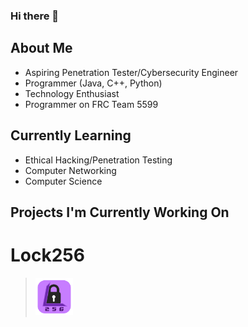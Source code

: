 ### Hi there 👋

## About Me
- Aspiring Penetration Tester/Cybersecurity Engineer
- Programmer (Java, C++, Python)
- Technology Enthusiast
- Programmer on FRC Team 5599

## Currently Learning
- Ethical Hacking/Penetration Testing
- Computer Networking
- Computer Science

## Projects I'm Currently Working On
# Lock256
> <img src="https://github.com/OmnipotentBlade/omnipotentblade/blob/main/256_icon_rounded.png" width="60" height="60">

<!--
**OmnipotentBlade/omnipotentblade** is a ✨ _special_ ✨ repository because its `README.md` (this file) appears on your GitHub profile.

Here are some ideas to get you started:

- 🔭 I’m currently working on ...
- 🌱 I’m currently learning ...
- 👯 I’m looking to collaborate on ...
- 🤔 I’m looking for help with ...
- 💬 Ask me about ...
- 📫 How to reach me: ...
- 😄 Pronouns: ...
- ⚡ Fun fact: ...
-->
